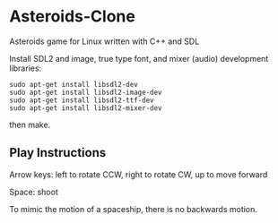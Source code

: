 # Asteroids-Clone
Asteroids game for Linux written with C++ and SDL

Install SDL2 and image, true type font, and mixer (audio) development libraries:

```
sudo apt-get install libsdl2-dev
sudo apt-get install libsdl2-image-dev
sudo apt-get install libsdl2-ttf-dev
sudo apt-get install libsdl2-mixer-dev
```

then make.


## Play Instructions

Arrow keys: left to rotate CCW, right to rotate CW, up to move forward

Space: shoot

To mimic the motion of a spaceship, there is no backwards motion.
